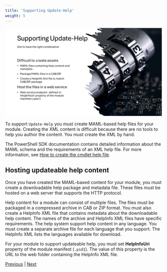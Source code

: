 ```yaml
---
title: 'Supporting Update-Help'
weight: 5
---
```


![Supporting Update-Help][03]

To support `Update-Help` you must create MAML-based help files for your module. Creating the XML
content is difficult because there are no tools to help you author the content. You must create the
XML by hand.

The PowerShell SDK documentation contains detailed information about the MAML schema and the
requirements of an XML help file. For more information, see
[How to create the cmdlet help file][01].

## Hosting updateable help content

Once you have created the MAML-based content for your module, you must create a downloadable help
package and metadata file. These files must be hosted on a web server that supports the HTTP
protocol.

Help content for a module can consist of multiple files. The files must be packaged in a compressed
archive in CAB or ZIP format. You must also create a HelpInfo XML file that contains metadata about
the downloadable help content. The names of the archive and HelpInfo XML files have specific
requirements. The help system support help content in any language. You must create a separate
archive file for each language that you support. The HelpInfo XML lists the languages available for
download.

For your module to support updateable help, you must set **HelpInfoUri** property of the module
manifest (`.psd1`). The value of this property is the URL to the web folder containing the HelpInfo
XML file.

[Previous][02] | [Next][04]

<!-- link references -->
[01]: https://learn.microsoft.com/powershell/scripting/developer/help/how-to-create-the-cmdlet-help-file
[02]: ../slide4
[03]: slide5.png
[04]: ../slide6
